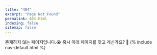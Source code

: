 ```yaml
---
title: "404"
excerpt: "Page Not Found"
permalink: 404.html
indexing: false
sitemap: false
---
```


존재하지 않는 페이지입니다.😭 혹시 아래 페이지를 찾고 계신가요? 🤔
{% include nav-default.html %}
